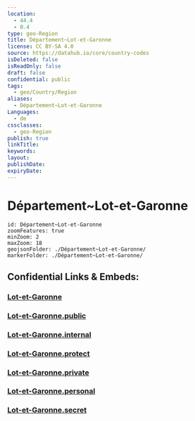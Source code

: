 ```yaml
---
location:
  - 44.4
  - 0.4
type: geo-Region
title: Département~Lot-et-Garonne
license: CC BY-SA 4.0
source: https://datahub.io/core/country-codes
isDeleted: false
isReadOnly: false
draft: false
confidential: public
tags:
  - geo/Country/Region
aliases:
  - Département~Lot-et-Garonne
Languages:
  - de
cssclasses:
  - geo-Region
publish: true
linkTitle:
keywords:
layout:
publishDate:
expiryDate:
---
```


# Département~Lot-et-Garonne

```leaflet
id: Département~Lot-et-Garonne
zoomFeatures: true 
minZoom: 2 
maxZoom: 18
geojsonFolder: ./Département~Lot-et-Garonne/
markerFolder: ./Département~Lot-et-Garonne/
```


## Confidential Links & Embeds: 

### [Lot-et-Garonne](/_Standards/Earth/Continent/Europe/Europe~West/France/regions~France/Nouvelle-Aquitaine/departments~Aquitaine/Lot-et-Garonne.md) 

### [Lot-et-Garonne.public](/_public/Earth/Continent/Europe/Europe~West/France/regions~France/Nouvelle-Aquitaine/departments~Aquitaine/Lot-et-Garonne.public.md) 

### [Lot-et-Garonne.internal](/_internal/Earth/Continent/Europe/Europe~West/France/regions~France/Nouvelle-Aquitaine/departments~Aquitaine/Lot-et-Garonne.internal.md) 

### [Lot-et-Garonne.protect](/_protect/Earth/Continent/Europe/Europe~West/France/regions~France/Nouvelle-Aquitaine/departments~Aquitaine/Lot-et-Garonne.protect.md) 

### [Lot-et-Garonne.private](/_private/Earth/Continent/Europe/Europe~West/France/regions~France/Nouvelle-Aquitaine/departments~Aquitaine/Lot-et-Garonne.private.md) 

### [Lot-et-Garonne.personal](/_personal/Earth/Continent/Europe/Europe~West/France/regions~France/Nouvelle-Aquitaine/departments~Aquitaine/Lot-et-Garonne.personal.md) 

### [Lot-et-Garonne.secret](/_secret/Earth/Continent/Europe/Europe~West/France/regions~France/Nouvelle-Aquitaine/departments~Aquitaine/Lot-et-Garonne.secret.md)

